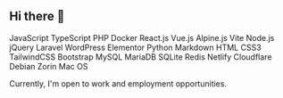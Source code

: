 ## Hi there 👋

JavaScript TypeScript PHP Docker React.js Vue.js Alpine.js Vite Node.js jQuery Laravel WordPress Elementor Python Markdown HTML CSS3 TailwindCSS Bootstrap MySQL MariaDB SQLite Redis Netlify Cloudflare Debian Zorin Mac OS

Currently, I'm open to work and employment opportunities.
<!--
**MDGolamMorsed/MDGolamMorsed** is a ✨ _special_ ✨ repository because its `README.md` (this file) appears on your GitHub profile.

Here are some ideas to get you started:

- 🔭 I’m currently working on ...
- 🌱 I’m currently learning ...
- 👯 I’m looking to collaborate on ...
- 🤔 I’m looking for help with ...
- 💬 Ask me about ...
- 📫 How to reach me: ...
- 😄 Pronouns: ...
- ⚡ Fun fact: ...
-->
